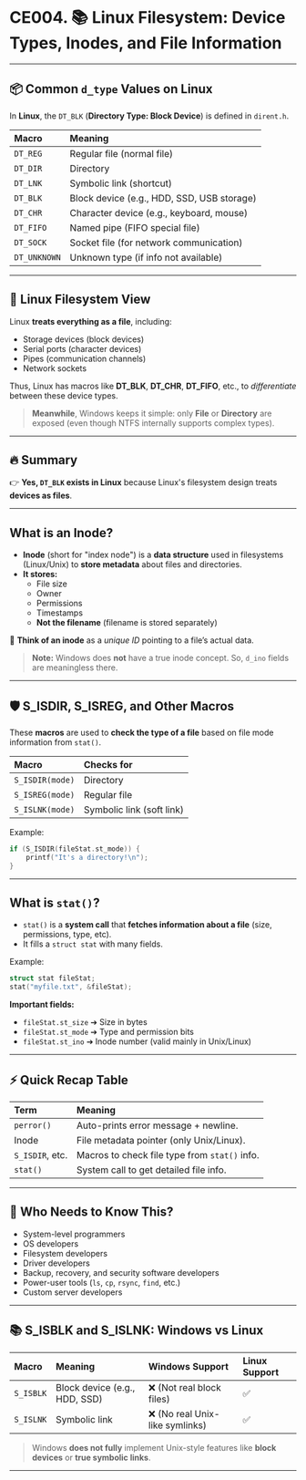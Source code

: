 # CE004. 📚 Linux Filesystem: Device Types, Inodes, and File Information

---

## 📦 Common `d_type` Values on Linux

In **Linux**, the `DT_BLK` (**Directory Type: Block Device**) is defined in `dirent.h`.

| Macro        | Meaning                                       |
|:-------------|:----------------------------------------------|
| `DT_REG`     | Regular file (normal file)                    |
| `DT_DIR`     | Directory                                     |
| `DT_LNK`     | Symbolic link (shortcut)                      |
| `DT_BLK`     | Block device (e.g., HDD, SSD, USB storage)    |
| `DT_CHR`     | Character device (e.g., keyboard, mouse)      |
| `DT_FIFO`    | Named pipe (FIFO special file)                |
| `DT_SOCK`    | Socket file (for network communication)       |
| `DT_UNKNOWN` | Unknown type (if info not available)          |

---

## 🛜 Linux Filesystem View

Linux **treats everything as a file**, including:

- Storage devices (block devices)
- Serial ports (character devices)
- Pipes (communication channels)
- Network sockets

Thus, Linux has macros like **DT_BLK**, **DT_CHR**, **DT_FIFO**, etc., to *differentiate* between these device types.

> **Meanwhile**, Windows keeps it simple: only **File** or **Directory** are exposed (even though NTFS internally supports complex types).

---

## 🔥 Summary

👉 **Yes, `DT_BLK` exists in Linux** because Linux's filesystem design treats **devices as files**.

---

## What is an Inode?

- **Inode** (short for "index node") is a **data structure** used in filesystems (Linux/Unix) to **store metadata** about files and directories.
- **It stores:**
  - File size
  - Owner
  - Permissions
  - Timestamps
  - **Not the filename** (filename is stored separately)

🔸 **Think of an inode** as a *unique ID* pointing to a file’s actual data.

> **Note:** Windows does **not** have a true inode concept. So, `d_ino` fields are meaningless there.

---

## 🛡️ S_ISDIR, S_ISREG, and Other Macros

These **macros** are used to **check the type of a file** based on file mode information from `stat()`.

| Macro           | Checks for           |
|:----------------|:---------------------|
| `S_ISDIR(mode)` | Directory            |
| `S_ISREG(mode)` | Regular file         |
| `S_ISLNK(mode)` | Symbolic link (soft link) |

Example:

```c
if (S_ISDIR(fileStat.st_mode)) {
    printf("It's a directory!\n");
}
```

---

## What is `stat()`?

- `stat()` is a **system call** that **fetches information about a file** (size, permissions, type, etc).
- It fills a `struct stat` with many fields.

Example:

```c
struct stat fileStat;
stat("myfile.txt", &fileStat);
```

**Important fields:**

- `fileStat.st_size` ➔ Size in bytes
- `fileStat.st_mode` ➔ Type and permission bits
- `fileStat.st_ino` ➔ Inode number (valid mainly in Unix/Linux)

---

## ⚡ Quick Recap Table

| Term         | Meaning                                           |
|:-------------|:--------------------------------------------------|
| `perror()`   | Auto-prints error message + newline.               |
| Inode        | File metadata pointer (only Unix/Linux).           |
| `S_ISDIR`, etc. | Macros to check file type from `stat()` info. |
| `stat()`     | System call to get detailed file info.             |

---

## 🚀 Who Needs to Know This?

- System-level programmers
- OS developers
- Filesystem developers
- Driver developers
- Backup, recovery, and security software developers
- Power-user tools (`ls`, `cp`, `rsync`, `find`, etc.)
- Custom server developers

---

## 📚 S_ISBLK and S_ISLNK: Windows vs Linux

| Macro        | Meaning                           | Windows Support | Linux Support |
|:-------------|:----------------------------------|:----------------|:--------------|
| `S_ISBLK`    | Block device (e.g., HDD, SSD)      | ❌ (Not real block files) | ✅ |
| `S_ISLNK`    | Symbolic link                      | ❌ (No real Unix-like symlinks) | ✅ |

> Windows **does not fully** implement Unix-style features like **block devices** or **true symbolic links**.

---
